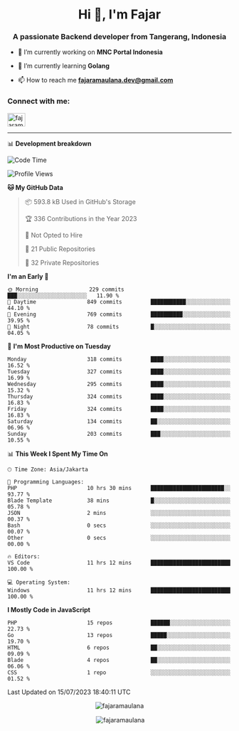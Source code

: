 <h1 align="center">Hi 👋, I'm Fajar</h1>
<h3 align="center">A passionate Backend developer from Tangerang, Indonesia</h3>

<!-- <p align="left"> <img src="https://komarev.com/ghpvc/?username=fajaramaulana&label=Profile%20views&color=0e75b6&style=flat" alt="fajaramaulana" /> </p> -->

- 🔭 I’m currently working on **MNC Portal Indonesia**

- 🌱 I’m currently learning **Golang**

- 📫 How to reach me **fajaramaulana.dev@gmail.com**

<h3 align="left">Connect with me:</h3>
<p align="left">
<a href="https://linkedin.com/in/fajar-agus-maulana-73533a180/" target="blank"><img align="center" src="https://raw.githubusercontent.com/rahuldkjain/github-profile-readme-generator/master/src/images/icons/Social/linked-in-alt.svg" alt="fajaramaulana" height="30" width="40" /></a>
</p>

-------

📊 **Development breakdown**
<!--START_SECTION:waka-->
![Code Time](http://img.shields.io/badge/Code%20Time-1%2C195%20hrs%201%20min-blue)

![Profile Views](http://img.shields.io/badge/Profile%20Views-0-blue)

**🐱 My GitHub Data** 

> 📦 593.8 kB Used in GitHub's Storage 
 > 
> 🏆 336 Contributions in the Year 2023
 > 
> 🚫 Not Opted to Hire
 > 
> 📜 21 Public Repositories 
 > 
> 🔑 32 Private Repositories 
 > 
**I'm an Early 🐤** 

```text
🌞 Morning                229 commits         ███░░░░░░░░░░░░░░░░░░░░░░   11.90 % 
🌆 Daytime                849 commits         ███████████░░░░░░░░░░░░░░   44.10 % 
🌃 Evening                769 commits         ██████████░░░░░░░░░░░░░░░   39.95 % 
🌙 Night                  78 commits          █░░░░░░░░░░░░░░░░░░░░░░░░   04.05 % 
```
📅 **I'm Most Productive on Tuesday** 

```text
Monday                   318 commits         ████░░░░░░░░░░░░░░░░░░░░░   16.52 % 
Tuesday                  327 commits         ████░░░░░░░░░░░░░░░░░░░░░   16.99 % 
Wednesday                295 commits         ████░░░░░░░░░░░░░░░░░░░░░   15.32 % 
Thursday                 324 commits         ████░░░░░░░░░░░░░░░░░░░░░   16.83 % 
Friday                   324 commits         ████░░░░░░░░░░░░░░░░░░░░░   16.83 % 
Saturday                 134 commits         ██░░░░░░░░░░░░░░░░░░░░░░░   06.96 % 
Sunday                   203 commits         ███░░░░░░░░░░░░░░░░░░░░░░   10.55 % 
```


📊 **This Week I Spent My Time On** 

```text
🕑︎ Time Zone: Asia/Jakarta

💬 Programming Languages: 
PHP                      10 hrs 30 mins      ███████████████████████░░   93.77 % 
Blade Template           38 mins             █░░░░░░░░░░░░░░░░░░░░░░░░   05.78 % 
JSON                     2 mins              ░░░░░░░░░░░░░░░░░░░░░░░░░   00.37 % 
Bash                     0 secs              ░░░░░░░░░░░░░░░░░░░░░░░░░   00.07 % 
Other                    0 secs              ░░░░░░░░░░░░░░░░░░░░░░░░░   00.00 % 

🔥 Editors: 
VS Code                  11 hrs 12 mins      █████████████████████████   100.00 % 

💻 Operating System: 
Windows                  11 hrs 12 mins      █████████████████████████   100.00 % 
```

**I Mostly Code in JavaScript** 

```text
PHP                      15 repos            ██████░░░░░░░░░░░░░░░░░░░   22.73 % 
Go                       13 repos            █████░░░░░░░░░░░░░░░░░░░░   19.70 % 
HTML                     6 repos             ██░░░░░░░░░░░░░░░░░░░░░░░   09.09 % 
Blade                    4 repos             ██░░░░░░░░░░░░░░░░░░░░░░░   06.06 % 
CSS                      1 repo              ░░░░░░░░░░░░░░░░░░░░░░░░░   01.52 % 
```




 Last Updated on 15/07/2023 18:40:11 UTC
<!--END_SECTION:waka-->
<p align="center"><img align="center" src="https://github-readme-stats.vercel.app/api/top-langs?username=fajaramaulana&show_icons=true&locale=en&layout=compact" alt="fajaramaulana" /></p>

<p align="center">&nbsp;<img align="center" src="https://github-readme-stats.vercel.app/api?username=fajaramaulana&show_icons=true&locale=en" alt="fajaramaulana" /></p>
